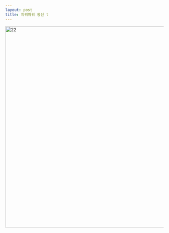 ```yaml
---
layout: post
title: 파워파워 동선 t
---
```

<head>
<meta http-equiv="refresh" content="7">
</head>

<img width="640px" alt="22" src="https://user-images.githubusercontent.com/82706829/115135521-0fefc180-a054-11eb-981d-7ee8cd9120c8.jpg">
